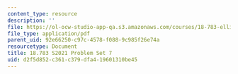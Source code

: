 ```yaml
---
content_type: resource
description: ''
file: https://ol-ocw-studio-app-qa.s3.amazonaws.com/courses/18-783-elliptic-curves-spring-2021/d2f5d852c361c379dfa419601310be45_MIT18_783S21_PS7.pdf
file_type: application/pdf
parent_uid: 92e66250-c97c-4578-f088-9c985f26e74a
resourcetype: Document
title: 18.783 S2021 Problem Set 7
uid: d2f5d852-c361-c379-dfa4-19601310be45
---
```

